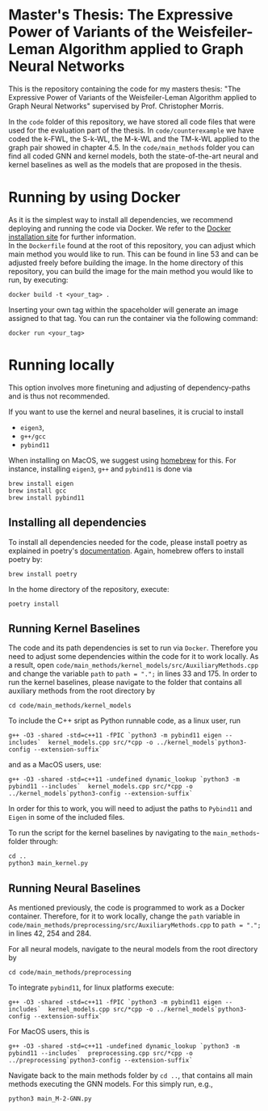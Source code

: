 # Master's Thesis: The Expressive Power of Variants of the Weisfeiler-Leman Algorithm applied to Graph Neural Networks
This is the repository containing the code for my masters thesis: "The Expressive Power of Variants of the Weisfeiler-Leman Algorithm applied to Graph Neural Networks" supervised by Prof. Christopher Morris.

In the `code` folder of this repository, we have stored all code files that were used for the evaluation part of the thesis. 
In `code/counterexample` we have coded the k-FWL, the S-k-WL, the M-k-WL and the TM-k-WL applied to the graph pair showed in chapter 4.5.
In the `code/main_methods` folder you can find all coded GNN and kernel models, both the state-of-the-art neural and kernel baselines as well as the models that are proposed in the thesis.

# Running by using Docker
As it is the simplest way to install all dependencies, we recommend deploying and running the code via Docker. We refer to the [Docker installation site](https://docs.docker.com/engine/install/) for further information.  
In the `Dockerfile` found at the root of this repository, you can adjust which main method you would like to run. This can be found in line 53 and can be adjusted freely before building the image.
In the home directory of this repository, you can build the image for the main method you would like to run, by executing: 
```console
docker build -t <your_tag> .
```
Inserting your own tag within the spaceholder will generate an image assigned to that tag. 
You can run the container via the following command: 

```console
docker run <your_tag>
```

# Running locally
This option involves more finetuning and adjusting of dependency-paths and is thus not recommended. 

If you want to use the kernel and neural baselines, it is crucial to install
- `eigen3`,
- `g++/gcc` 
- `pybind11`

When installing on MacOS, we suggest using [homebrew](https://brew.sh) for this. For instance, installing `eigen3`, `g++` and `pybind11` is done via
```console
brew install eigen
brew install gcc
brew install pybind11
```

## Installing all dependencies
To install all dependencies needed for the code, please install poetry as explained in poetry's [documentation](https://python-poetry.org/docs/).
Again, homebrew offers to install poetry by: 

```console
brew install poetry
```

In the home directory of the repository, execute:
```console
poetry install
```

## Running Kernel Baselines

The code and its path dependencies is set to run via `Docker`. Therefore you need to adjust some dependencies within the code for it to work locally.
As a result, open `code/main_methods/kernel_models/src/AuxiliaryMethods.cpp` and change the variable `path` to `path = ".";` in lines 33 and 175.
In order to run the kernel baselines, please navigate to the folder that contains all auxiliary methods from the root directory by 
```console
cd code/main_methods/kernel_models
```
To include the C++ sript as Python runnable code, as a linux user, run 
```console
g++ -O3 -shared -std=c++11 -fPIC `python3 -m pybind11 eigen --includes`  kernel_models.cpp src/*cpp -o ../kernel_models`python3-config --extension-suffix`
```

and as a MacOS users, use: 
```console
g++ -O3 -shared -std=c++11 -undefined dynamic_lookup `python3 -m pybind11 --includes`  kernel_models.cpp src/*cpp -o ../kernel_models`python3-config --extension-suffix`
```

In order for this to work, you will need to adjust the paths to `Pybind11` and `Eigen` in some of the included files. 

To run the script for the kernel baselines by navigating to the `main_methods`-folder through: 
```console
cd ..
python3 main_kernel.py
```

## Running Neural Baselines

As mentioned previously, the code is programmed to work as a Docker container.
Therefore, for it to work locally, change the `path` variable in `code/main_methods/preprocessing/src/AuxiliaryMethods.cpp` to `path = ".";` in lines 42, 254 and 284.

For all neural models, navigate to the neural models from the root directory by 
```console
cd code/main_methods/preprocessing
```

To integrate `pybind11`, for linux platforms execute:
```
g++ -O3 -shared -std=c++11 -fPIC `python3 -m pybind11 eigen --includes`  kernel_models.cpp src/*cpp -o ../kernel_models`python3-config --extension-suffix`
```

For MacOS users, this is
```console
g++ -O3 -shared -std=c++11 -undefined dynamic_lookup `python3 -m pybind11 --includes`  preprocessing.cpp src/*cpp -o ../preprocessing`python3-config --extension-suffix`
``` 


Navigate back to the main methods folder by ```cd ..```, that contains all main methods executing the GNN models. For this simply run, e.g.,
```
python3 main_M-2-GNN.py
```
